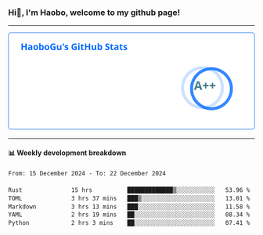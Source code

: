 <!--<h2 align="center"> Hi👋, I'm Haobo, welcome to my github page! </h2>-->
### Hi👋, I'm Haobo, welcome to my github page!
-------

<img href="https://github.com/HaoboGu" src="assets/stats.svg" alt="github stats" /> 

-------

#### 📊 **Weekly development breakdown**
<!--START_SECTION:waka-->

```txt
From: 15 December 2024 - To: 22 December 2024

Rust              15 hrs          █████████████▒░░░░░░░░░░░   53.96 %
TOML              3 hrs 37 mins   ███▒░░░░░░░░░░░░░░░░░░░░░   13.01 %
Markdown          3 hrs 13 mins   ███░░░░░░░░░░░░░░░░░░░░░░   11.58 %
YAML              2 hrs 19 mins   ██░░░░░░░░░░░░░░░░░░░░░░░   08.34 %
Python            2 hrs 3 mins    ██░░░░░░░░░░░░░░░░░░░░░░░   07.41 %
```

<!--END_SECTION:waka-->
<!--
backup url: https://github-readme-status-dusky-ten.vercel.app/api?username=HaoboGu&count_private=true&show_icons=true&theme=transparent&border_color=2f80ed
-->
<!--
**HaoboGu/HaoboGu** is a ✨ _special_ ✨ repository because its `README.md` (this file) appears on your GitHub profile.

Here are some ideas to get you started:

- 🔭 I’m currently working on AI-assisted programming tools
- 🌱 I’m currently learning ...
- 👯 I’m looking to collaborate on ...
- 🤔 I’m looking for help with ...
- 💬 Ask me about ...
- 📫 How to reach me: ...
- 😄 Pronouns: ...
- ⚡ Fun fact: ...
-->
